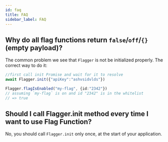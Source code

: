 ```yaml
---
id: faq
title: FAQ
sidebar_label: FAQ
---
```


## Why do all flag functions return `false`/`off`/`{}`(empty payload)?

The common problem we see that `Flagger` is not be initialized properly. The correct way to do it:
```typescript
//first call init Promise and wait for it to resolve
await Flagger.init({"apiKey":"ashvsidvlds"})

Flagger.flagIsEnabled("my-flag", {id:"2342"})
// assuming `my-flag` is on and id "2342" is in the whitelist
// => true
```


## Should I call Flagger.init method every time I want to use Flag Function?
 
 No, you should call `Flagger.init` only once, at the start of your application.